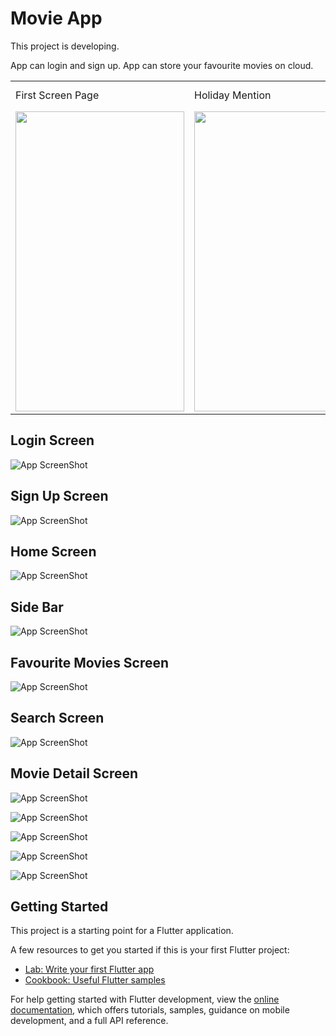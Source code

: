 # Movie App

This project is developing.

App can login and sign up.
App can store your favourite movies on cloud.

<table>
  <tr>
    <td>First Screen Page</td>
     <td>Holiday Mention</td>
     <td>Present day in purple and selected day in pink</td>
  </tr>
  <tr>
    <td><img src="screenshots/signin.png" width=270 height=480></td>
    <td><img src="screenshots/signup.png" width=270 height=480></td>
    <td><img src="screenshots/home.png" width=270 height=480></td>
  </tr>
 </table>

## Login Screen

![App ScreenShot](signin.jpg)

## Sign Up Screen

![App ScreenShot](signup.jpg)

## Home Screen

![App ScreenShot](home.jpg)

## Side Bar

![App ScreenShot](sidebar.jpg)

## Favourite Movies Screen

![App ScreenShot](favourite.jpg)

## Search Screen

![App ScreenShot](search.jpg)

## Movie Detail Screen

![App ScreenShot](movie_detail.jpg)

![App ScreenShot](movie_detail_2.jpg)

![App ScreenShot](movie_detail_actor.jpg)

![App ScreenShot](movie_detail_comment.jpg)

![App ScreenShot](movie_detail_recomment.jpg)

## Getting Started

This project is a starting point for a Flutter application.

A few resources to get you started if this is your first Flutter project:

- [Lab: Write your first Flutter app](https://docs.flutter.dev/get-started/codelab)
- [Cookbook: Useful Flutter samples](https://docs.flutter.dev/cookbook)

For help getting started with Flutter development, view the
[online documentation](https://docs.flutter.dev/), which offers tutorials,
samples, guidance on mobile development, and a full API reference.
